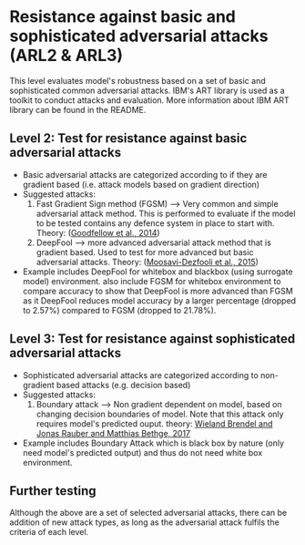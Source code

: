 # Resistance against basic and sophisticated adversarial attacks (ARL2 & ARL3)
This level evaluates model's robustness based on a set of basic and sophisticated common adversarial attacks. IBM's ART library is used as a toolkit to conduct attacks and evaluation. More information about IBM ART library can be found in the README.

## Level 2: Test for resistance against basic adversarial attacks
- Basic adversarial attacks are categorized according to if they are gradient based (i.e. attack models based on gradient direction)
- Suggested attacks:
  1. Fast Gradient Sign method (FGSM) --> Very common and simple adversarial attack method. This is performed to evaluate if 
     the model to be tested contains any defence system in place to start with.
     Theory: ([Goodfellow et al., 2014](https://arxiv.org/abs/1412.6572))
  2. DeepFool --> more advanced adversarial attack method that is gradient based. Used to test for more advanced but basic 
     adversarial attacks.
     Theory: ([Moosavi-Dezfooli et al., 2015](https://arxiv.org/abs/1511.04599))
- Example includes DeepFool for whitebox and blackbox (using surrogate model) environment. also include FGSM for whitebox environment to compare accuracy to show that DeepFool is more advanced than FGSM as it DeepFool reduces model accuracy by a larger percentage (dropped to 2.57%) compared to FGSM (dropped to 21.78%).

## Level 3: Test for resistance against sophisticated adversarial attacks
- Sophisticated adversarial attacks are categorized according to non-gradient based attacks (e.g. decision based)
- Suggested attacks:
  1. Boundary attack --> Non gradient dependent on model, based on changing decision boundaries of model. Note that this 
     attack only requires model's predicted ouput.
     theory: [Wieland Brendel and Jonas Rauber and Matthias Bethge, 2017](https://arxiv.org/abs/1712.04248)
- Example includes Boundary Attack which is black box by nature (only need model's predicted output) and thus do not need white box environment. 

## Further testing
Although the above are a set of selected adversarial attacks, there can be addition of new attack types, as long as the adversarial attack fulfils the criteria of each level.
